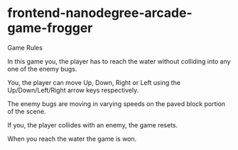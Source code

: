 frontend-nanodegree-arcade-game-frogger
===============================

Game Rules

In this game you, the player has to reach the water without colliding into any one of the enemy bugs.

You, the player can move Up, Down, Right or Left using the Up/Down/Left/Right arrow keys respectively.

The enemy bugs are moving in varying speeds on the paved block portion of the scene.

If you, the player collides with an enemy, the game resets. 

When you reach the water the game is won.
